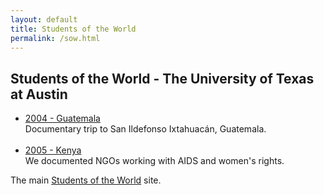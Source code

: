 ```yaml
---
layout: default
title: Students of the World
permalink: /sow.html
---
```


<h2>Students of the World - The University of Texas at Austin</h2>
<p>
<ul>
	<li><a href="guatemala/index.htm" target="_top">2004 - Guatemala</a></li>
	Documentary trip to San Ildefonso Ixtahuac&aacute;n, Guatemala.
	<br><br>
	<li><a href="kenya/index.htm" target="_top">2005 - Kenya</a></li>
	We documented NGOs working with AIDS and women's rights.
</ul>
</p>
<p>The main <a href="http://studentsoftheworld.org" target="_top">Students of the World</a> site.</p>
